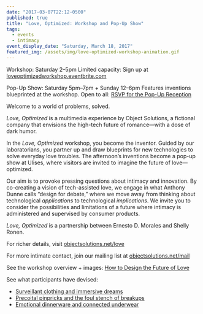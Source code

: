 ```yaml
---
date: "2017-03-07T22:12-0500"
published: true
title: "Love, Optimized: Workshop and Pop-Up Show"
tags:
  - events
  - intimacy
event_display_date: "Saturday, March 18, 2017"
featured_img: /assets/img/love-optimized-workshop-animation.gif
---
```


Workshop: Saturday 2–5pm
Limited capacity: Sign up at [loveoptimizedworkshop.eventbrite.com](https://loveoptimizedworkshop.eventbrite.com)

Pop-Up Show: Saturday 5pm–7pm + Sunday 12–6pm
Features inventions blueprinted at the workshop.
Open to all: [RSVP for the Pop-Up Reception](https://www.facebook.com/events/800056596808318/)

Welcome to a world of problems, solved.

_Love, Optimized_ is a multimedia experience by Object Solutions, a fictional company that envisions the high-tech future of romance—with a dose of dark humor.

In the _Love, Optimized_ workshop, you become the inventor. Guided by our laboratorians, you partner up and draw blueprints for new technologies to solve everyday love troubles. The afternoon’s inventions become a pop-up show at Ulises, where visitors are invited to imagine the future of love—optimized.

Our aim is to provoke pressing questions about intimacy and innovation. By co-creating a vision of tech-assisted love, we engage in what Anthony Dunne calls “design for debate,” where we move away from thinking about technological _applications_ to technological _implications_. We invite you to consider the possibilities and limitations of a future where intimacy is administered and supervised by consumer products.

_Love, Optimized_ is a partnership between Ernesto D. Morales and Shelly Ronen.

For richer details, visit [objectsolutions.net/love](http://objectsolutions.net/love)

For more intimate contact, join our mailing list at
[objectsolutions.net/mail](http://www.objectsolutions.net/mail)

See the workshop overview + images:
[How to Design the Future of Love](http://www.objectsolutions.net/blog/workshop-designing-future-love/)

See what participants have devised:

- [Surveillant clothing and immersive dreams](http://www.objectsolutions.net/blog/objects-of-affection-episode-1/)
- [Precoital pinpricks and the foul stench of breakups](http://www.objectsolutions.net/blog/objects-of-affection-episode-2/)
- [Emotional dinnerware and connected underwear](http://www.objectsolutions.net/blog/objects-of-affection-episode-3/)
